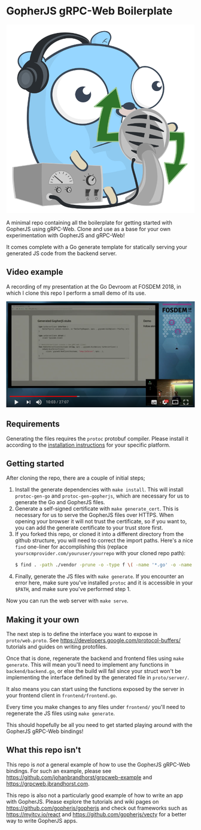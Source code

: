 # GopherJS gRPC-Web Boilerplate

![gRPC-Web Gopher by Egon Elbre (@egonelbre)](./logo.svg)

A minimal repo containing all the boilerplate for getting started with
GopherJS using gRPC-Web. Clone and use as a base for your own
experimentation with GopherJS and gRPC-Web!

It comes complete with a Go generate template for statically serving
your generated JS code from the backend server.

## Video example
A recording of my presentation at the Go Devroom at FOSDEM 2018, in which
I clone this repo I perform a small demo of its use.

[![Video example](youtube.png)](https://youtu.be/R2HaxH7Et64?t=603 "Video example")

## Requirements

Generating the files requires the `protoc` protobuf compiler.
Please install it according to the
[installation instructions](https://github.com/google/protobuf#protocol-compiler-installation)
for your specific platform.

## Getting started

After cloning the repo, there are a couple of initial steps;

1. Install the generate dependencies with `make install`.
    This will install `protoc-gen-go` and `protoc-gen-gopherjs`, which
    are necessary for us to generate the Go and GopherJS files.
1. Generate a self-signed certificate with `make generate_cert`.
    This is necessary for us to serve the GopherJS files over HTTPS.
    When opening your browser it will not trust the certificate, so
    if you want to, you can add the generate certificate to your trust store first.
1. If you forked this repo, or cloned it into a different directory from the github structure,
    you will need to correct the import paths. Here's a nice `find` one-liner for accomplishing this
    (replace `yourscmprovider.com/youruser/yourrepo` with your cloned repo path):
    ```bash
    $ find . -path ./vendor -prune -o -type f \( -name '*.go' -o -name '*.proto' \) -exec sed -i -e "s;github.com/johanbrandhorst/grpcweb-boilerplate;yourscmprovider.com/youruser/yourrepo;g" {} +
    ```
1. Finally, generate the JS files with `make generate`.
    If you encounter an error here, make sure you've installed
    `protoc` and it is accessible in your `$PATH`, and make sure
    you've performed step 1.

Now you can run the web server with `make serve`.

## Making it your own

The next step is to define the interface you want to expose in
`proto/web.proto`. See https://developers.google.com/protocol-buffers/
tutorials and guides on writing protofiles.

Once that is done, regenerate the backend and frontend files using
`make generate`. This will mean you'll need to implement any functions in
`backend/backend.go`, or else the build will fail since your struct won't
be implementing the interface defined by the generated file in `proto/server/`.

It also means you can start using the functions exposed by the server
in your frontend client in `frontend/frontend.go`.

Every time you make changes to any files under `frontend/` you'll
need to regenerate the JS files using `make generate`.

This should hopefully be
all you need to get started playing around with the GopherJS gRPC-Web
bindings!

## What this repo isn't

This repo is _not_ a general example of how to use the GopherJS gRPC-Web bindings.
For such an example, please see https://github.com/johanbrandhorst/grpcweb-example
and https://grpcweb.jbrandhorst.com.

This repo is also not a particularly good example of how to write an app with
GopherJS. Please explore the tutorials and wiki pages on
https://github.com/gopherjs/gopherjs and check out frameworks such as
https://myitcv.io/react and https://github.com/gopherjs/vecty for
a better way to write GopherJS apps.
